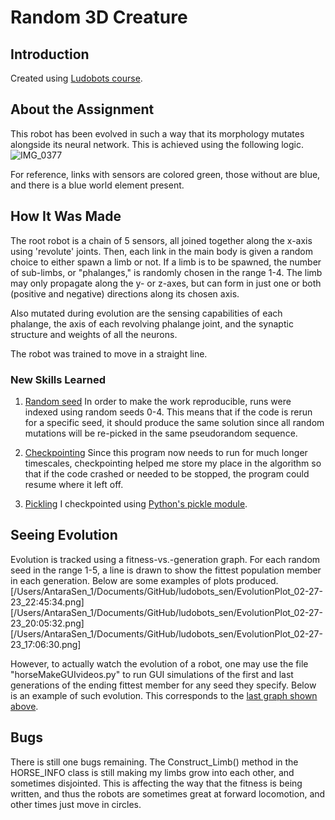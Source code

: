 # Random 3D Creature

## Introduction
Created using [Ludobots course](https://www.reddit.com/r/ludobots/wiki/installation/).

## About the Assignment
This robot has been evolved in such a way that its morphology mutates alongside its neural network. This is achieved using the following logic.
![IMG_0377](https://user-images.githubusercontent.com/114432525/221763804-8e41a558-64a0-4e05-831e-9af12cc36684.jpg)

For reference, links with sensors are colored green, those without are blue, and there is a blue world element present.

## How It Was Made
The root robot is a chain of 5 sensors, all joined together along the x-axis using 'revolute' joints. Then, each link in the main body is given a random choice to either spawn a limb or not. If a limb is to be spawned, the number of sub-limbs, or "phalanges," is randomly chosen in the range 1-4. The limb may only propagate along the y- or z-axes, but can form in just one or both (positive and negative) directions along its chosen axis.

Also mutated during evolution are the sensing capabilities of each phalange, the axis of each revolving phalange joint, and the synaptic structure and weights of all the neurons.

The robot was trained to move in a straight line.

### New Skills Learned
1) [Random seed](https://www.analyticsvidhya.com/blog/2021/12/what-does-numpy-random-seed-do/)
In order to make the work reproducible, runs were indexed using random seeds 0-4. This means that if the code is rerun for a specific seed, it should produce the same solution since all random mutations will be re-picked in the same pseudorandom sequence.

2) [Checkpointing](https://legacy.docs.greatexpectations.io/en/stable/guides/how_to_guides/validation/how_to_run_a_checkpoint_in_python.html)
Since this program now needs to run for much longer timescales, checkpointing helped me store my place in the algorithm so that if the code crashed or needed to be stopped, the program could resume where it left off.

3) [Pickling](https://www.geeksforgeeks.org/understanding-python-pickling-example/)
I checkpointed using [Python's pickle module](https://docs.python.org/3/library/pickle.html).

## Seeing Evolution
Evolution is tracked using a fitness-vs.-generation graph. For each random seed in the range 1-5, a line is drawn to show the fittest population member in each generation. Below are some examples of plots produced.
[/Users/AntaraSen_1/Documents/GitHub/ludobots_sen/EvolutionPlot_02-27-23_22:45:34.png]
[/Users/AntaraSen_1/Documents/GitHub/ludobots_sen/EvolutionPlot_02-27-23_20:05:32.png]
[/Users/AntaraSen_1/Documents/GitHub/ludobots_sen/EvolutionPlot_02-27-23_17:06:30.png]

However, to actually watch the evolution of a robot, one may use the file "horseMakeGUIvideos.py" to run GUI simulations of the first and last generations of the ending fittest member for any seed they specify. Below is an example of such evolution. This corresponds to the [last graph shown above](https://youtu.be/godZyfXm44s).

## Bugs
There is still one bugs remaining. The Construct_Limb() method in the HORSE_INFO class is still making my limbs grow into each other, and sometimes disjointed. This is affecting the way that the fitness is being written, and thus the robots are sometimes great at forward locomotion, and other times just move in circles.
